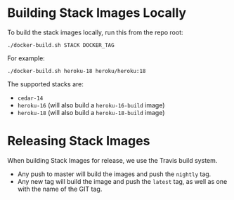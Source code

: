 # Building Stack Images Locally

To build the stack images locally, run this from the repo root:

    ./docker-build.sh STACK DOCKER_TAG

For example:

    ./docker-build.sh heroku-18 heroku/heroku:18

The supported stacks are:

* `cedar-14`
* `heroku-16` (will also build a `heroku-16-build` image)
* `heroku-18` (will also build a `heroku-18-build` image)


# Releasing Stack Images

When building Stack Images for release, we use the Travis build system.

* Any push to master will build the images and push the `nightly` tag.
* Any new tag will build the image and push the `latest` tag, as well as one with the name of the GIT tag.
